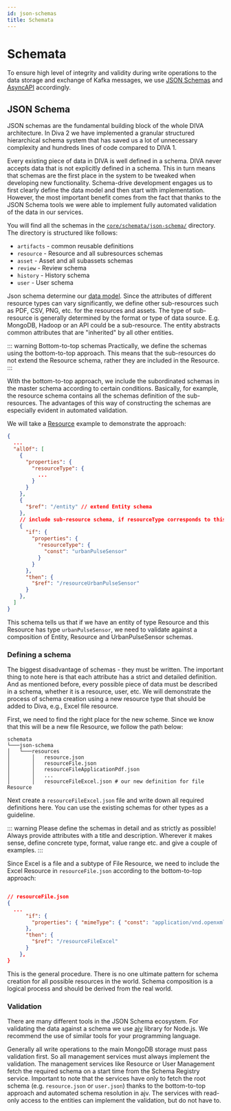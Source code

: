 ```yaml
---
id: json-schemas
title: Schemata
---
```


# Schemata  

To ensure high level of integrity and validity during write operations to the data storage and exchange of Kafka messages, 
we use [JSON Schemas](https://json-schema.org/) and [AsyncAPI](https://www.asyncapi.com/) accordingly. 

## JSON Schema

JSON schemas are the fundamental building block of the whole DIVA architecture. In Diva 2 we have implemented a granular 
structured hierarchical schema system that has saved us a lot of unnecessary complexity and hundreds lines of code compared to DIVA 1.

Every existing piece of data in DIVA is well defined in a schema. DIVA never accepts data that is not explicitly defined 
in a schema. This in turn means that schemas are the first place in the system to be tweaked when developing new functionality.
Schema-drive development engages us to first clearly define the data model and then start with implementation.
However, the most important benefit comes from the fact that thanks to the JSON Schema tools we were able to implement 
fully automated validation of the data in our services. 

You will find all the schemas in the [`core/schemata/json-schema/`](https://github.com/FraunhoferISST/diva/blob/master/core/schemata/json-schema) directory.
The directory is structured like follows:

+ `artifacts` - common reusable definitions
+ `resource` - Resource and all subresources schemas
+ `asset` - Asset and all subassets schemas
+ `review` - Review schema
+ `history` - History schema
+ `user` - User schema

Json schema determine our [data model](../architecture/README.md#data-model). Since the attributes of different resource 
types can vary significantly, we define other sub-resources such as PDF, CSV, PNG, etc. for the resources and assets. 
The type of sub-resource is generally determined by the format or type of data source. E.g. MongoDB, Hadoop or an API could be a sub-resource.
The entity abstracts common attributes that are "inherited" by all other entities.

<JsonSchemasModel />

::: warning Bottom-to-top schemas
Practically, we define the schemas using the bottom-to-top approach. This means that the sub-resources do not extend the 
Resource schema, rather they are included in the Resource.
:::

With the bottom-to-top approach, we include the subordinated schemas in the master schema according to certain conditions. 
Basically, for example, the resource schema contains all the schemas definition of the sub-resources. 
The advantages of this way of constructing the schemas are especially evident in automated validation.

We will take a [Resource](https://github.com/FraunhoferISST/diva/blob/master/core/schemata/json-schema/resource/resource.json) example to demonstrate the approach:

```json
{
  ...
  "allOf": [
    {
      "properties": {
        "resourceType": {
          ...
        }
      }
    },
    {
      "$ref": "/entity" // extend Entity schema
    },
    // include sub-resource schema, if resourceType corresponds to this sub-resource
    {
      "if": {
        "properties": {
          "resourceType": {
            "const": "urbanPulseSensor"
          }
        }
      },
      "then": {
        "$ref": "/resourceUrbanPulseSensor"
      }
    },
  ]
}
```

This schema tells us that if we have an entity of type Resource and this Resource has type `urbanPulseSensor`, we need to validate 
against a composition of Entity, Resource and UrbanPulseSensor schemas.

### Defining a schema

The biggest disadvantage of schemas - they must be written. The important thing to note here is that each attribute has 
a strict and detailed definition. And as mentioned before, every possible piece of data must be described in a schema, 
whether it is a resource, user, etc. We will demonstrate the process of schema creation using a new resource type that 
should be added to Diva, e.g., Excel file resource.

First, we need to find the right place for the new scheme. Since we know that this will be a new file Resource, 
we follow the path below:

```
schemata
└───json-schema
│   └───resources
│       │   resource.json
│       │   resourceFile.json
│       │   resourceFileApplicationPdf.json
│       │   ...
│       │   resourceFileExcel.json # our new definition for file Resource 
```

Next create a `resourceFileExcel.json` file and write down all required definitions here. You can use the existing schemas for other types as a guideline.

::: warning
Please define the schemas in detail and as strictly as possible! Always provide attributes with a title and description. 
Wherever it makes sense, define concrete type, format, value range etc. and give a couple of examples.
:::

Since Excel is a file and a subtype of File Resource, we need to include the Excel Resource in `resourceFile.json` according to the bottom-to-top approach:

```json

// resourceFile.json
{
  ...
      "if": {
        "properties": { "mimeType": { "const": "application/vnd.openxmlformats-officedocument.spreadsheetml.sheet" } }
      },
      "then": {
        "$ref": "/resourceFileExcel"
      }
    },
}
```

This is the general procedure. There is no one ultimate pattern for schema creation for all possible resources in the world. 
Schema composition is a logical process and should be derived from the real world.

### Validation

There are many different tools in the JSON Schema ecosystem. For validating the data against a 
schema we use [ajv](https://github.com/ajv-validator/ajv) library for Node.js. We recommend the use of similar tools for 
your programming language.

Generally all write operations to the main MongoDB storage must pass validation first.
So all management services must always implement the validation. The management services like Resource or User Management
fetch the required schema on a start time from the Schema Registry service. Important to note that the services have only
to fetch the root schema (e.g. `resource.json` or `user.json`) thanks to the bottom-to-top approach and automated schema resolution 
in ajv. The services with read-only access to the entities can implement the validation, but do not have to.
